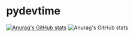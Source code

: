 # pydevtime
[![Anurag's GitHub stats](https://github-readme-stats.vercel.app/api?username=tvtrong)](https://github.com/anuraghazra/github-readme-stats)
![Anurag's GitHub stats](https://github-readme-stats.vercel.app/api?username=tvtrong&show_icons=true)

